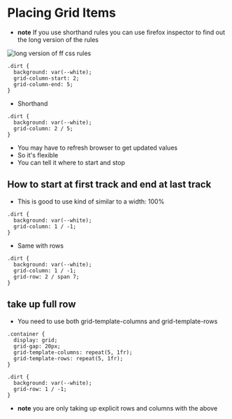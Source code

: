 # Placing Grid Items
* **note** If you use shorthand rules you can use firefox inspector to find out the long version of the rules

![long version of ff css rules](https://i.imgur.com/o6Kfc7d.png)

```
.dirt {
  background: var(--white);
  grid-column-start: 2;
  grid-column-end: 5;
}
```

* Shorthand

```
.dirt {
  background: var(--white);
  grid-column: 2 / 5;
}
```

* You may have to refresh browser to get updated values
* So it's flexible
* You can tell it where to start and stop

## How to start at first track and end at last track
* This is good to use kind of similar to a width: 100%

```
.dirt {
  background: var(--white);
  grid-column: 1 / -1;
}
```

* Same with rows

```
.dirt {
  background: var(--white);
  grid-column: 1 / -1;
  grid-row: 2 / span 7;
}
```

## take up full row
* You need to use both grid-template-columns and grid-template-rows

```
.container {
  display: grid;
  grid-gap: 20px;
  grid-template-columns: repeat(5, 1fr);
  grid-template-rows: repeat(5, 1fr);
}

.dirt {
  background: var(--white);
  grid-row: 1 / -1;
}
```

* **note** you are only taking up explicit rows and columns with the above


